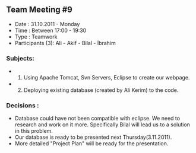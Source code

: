 ## Team Meeting #9 ##
  * Date : 31.10.2011 - Monday
  * Time : Between 17:00 - 19:30
  * Type : Teamwork
  * Participants (3): Ali - Akif - Bilal - İbrahim

### Subjects: ###
  * 1. Using Apache Tomcat, Svn Servers, Eclipse to create our webpage.
  * 2. Deploying existing database (created by Ali Kerim) to the code.

### Decisions : ###
  * Database could have not been compatible with eclipse. We need to research and work on it more. Specifically Bilal will lead us to a solution in this problem.
  * Our database is ready to be presented next Thursday(3.11.2011).
  * More detailed "Project Plan" will be ready for the presentation.